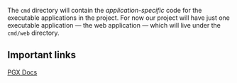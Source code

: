 The `cmd` directory will contain the _application-specific_ code for the executable applications in the project. For now our project will have just one executable application — the web application — which will live under the `cmd/web` directory.

## Important links

[PGX Docs](https://pkg.go.dev/github.com/jackc/pgx/v5#section-documentation)
